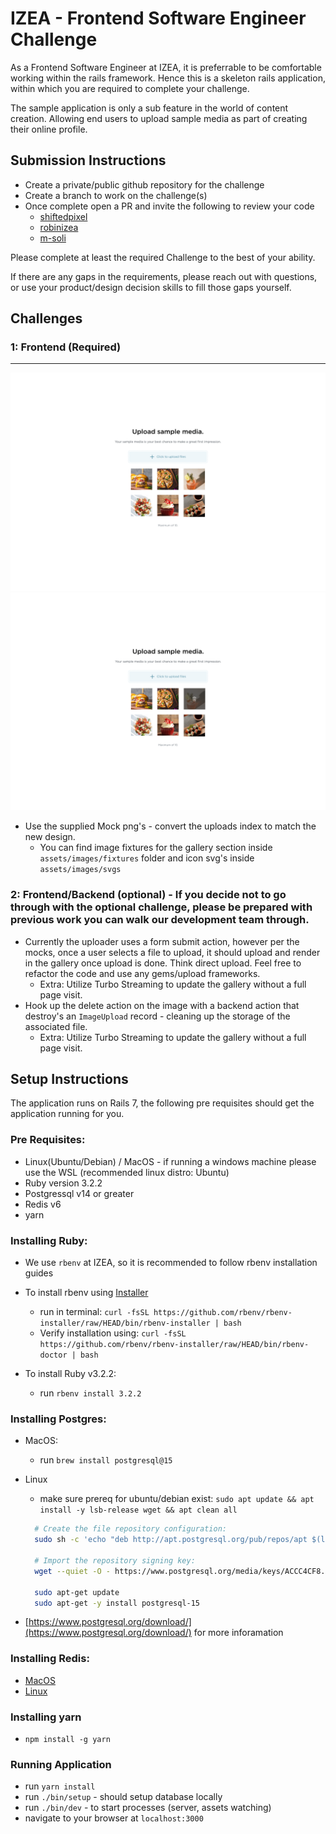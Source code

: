 # IZEA - Frontend Software Engineer Challenge

As a Frontend Software Engineer at IZEA, it is preferrable to be comfortable working within the rails framework. Hence this is a skeleton rails application,
within which you are required to complete your challenge.

The sample application is only a sub feature in the world of content creation. Allowing end users to upload sample media as part of creating their online profile.

## Submission Instructions

- Create a private/public github repository for the challenge
- Create a branch to work on the challenge(s)
- Once complete open a PR and invite the following to review your code
  - [shiftedpixel](https://github.com/shiftedpixel)
  - [robinizea](https://github.com/robinizea)
  - [m-soli](https://github.com/m-soli)

Please complete at least the required Challenge to the best of your ability.

If there are any gaps in the requirements, please reach out with questions, or use your product/design decision skills to fill those gaps yourself.

## Challenges

### 1: Frontend (Required)

---

![Default](lib/static/code-challenge-default.png)
![Hover](lib/static/code-challenge-hover-states.png)

- Use the supplied Mock png's - convert the uploads index to match the new design.
  - You can find image fixtures for the gallery section inside `assets/images/fixtures`
    folder and icon svg's inside `assets/images/svgs`

### 2: Frontend/Backend (optional) - If you decide not to go through with the optional challenge, please be prepared with previous work you can walk our development team through.

- Currently the uploader uses a form submit action, however per the mocks, once a user selects a file to upload, it should upload and render in the gallery once upload is done. Think direct upload. Feel free to refactor the code and use any gems/upload frameworks.
  - Extra: Utilize Turbo Streaming to update the gallery without a full page visit.
- Hook up the delete action on the image with a backend action that destroy's an `ImageUpload` record - cleaning up the storage of the associated file.
  - Extra: Utilize Turbo Streaming to update the gallery without a full page visit.

## Setup Instructions

The application runs on Rails 7, the following pre requisites should get the application running for you.

### Pre Requisites:

- Linux(Ubuntu/Debian) / MacOS - if running a windows machine please use the WSL (recommended linux distro: Ubuntu)
- Ruby version 3.2.2
- Postgressql v14 or greater
- Redis v6
- yarn

### Installing Ruby:

- We use `rbenv` at IZEA, so it is recommended to follow rbenv installation guides
- To install rbenv using [Installer](https://github.com/rbenv/rbenv-installer#rbenv-installer)

  - run in terminal: `curl -fsSL https://github.com/rbenv/rbenv-installer/raw/HEAD/bin/rbenv-installer | bash`
  - Verify installation using: `curl -fsSL https://github.com/rbenv/rbenv-installer/raw/HEAD/bin/rbenv-doctor | bash`

- To install Ruby v3.2.2:

  - run `rbenv install 3.2.2`

### Installing Postgres:

- MacOS:
  - run `brew install postgresql@15`
- Linux

  - make sure prereq for ubuntu/debian exist: `sudo apt update && apt install -y lsb-release wget && apt clean all`

  ```bash
    # Create the file repository configuration:
    sudo sh -c 'echo "deb http://apt.postgresql.org/pub/repos/apt $(lsb_release -cs)-pgdg main" > /etc/apt/sources.list.d/pgdg.list'

    # Import the repository signing key:
    wget --quiet -O - https://www.postgresql.org/media/keys/ACCC4CF8.asc | sudo apt-key add -

    sudo apt-get update
    sudo apt-get -y install postgresql-15
  ```

- [https://www.postgresql.org/download/](https://www.postgresql.org/download/) for more inforamation

### Installing Redis:

- [MacOS](https://redis.io/docs/getting-started/installation/install-redis-on-mac-os/)
- [Linux](https://redis.io/docs/getting-started/installation/install-redis-on-linux/)

### Installing yarn

- `npm install -g yarn`

### Running Application

- run `yarn install`
- run `./bin/setup` - should setup database locally
- run `./bin/dev` - to start processes (server, assets watching)
- navigate to your browser at `localhost:3000`

